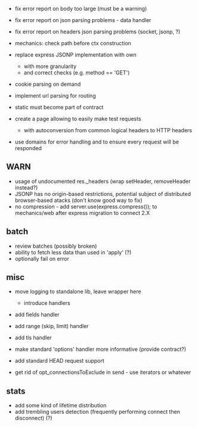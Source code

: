 * fix error report on body too large (must be a warning)
* fix error report on json parsing problems - data handler
* fix error report on headers json parsing problems (socket, jsonp, ?)

* mechanics: check path before ctx construction

* replace express JSONP implementation with own
	* with more granularity
	* and correct checks (e.g. method == 'GET')

* cookie parsing on demand
* implement url parsing for routing
* static must become part of contract

* create a page allowing to easily make test requests
	* with autoconversion from common logical headers to HTTP headers

* use domains for error handling and to ensure every request will be responded

## WARN

* usage of undocumented res._headers (wrap setHeader, removeHeader instead?)
* JSONP has no origin-based restrictions, potential subject of distributed browser-based atacks (don't know good way to fix)
* no compression - add server.use(express.compress()); to mechanics/web after express migration to connect 2.X

## batch

* review batches (possibly broken)
* ability to fetch less data than used in 'apply' (?)
* optionally fail on error

## misc

* move logging to standalone lib, leave wrapper here
	* introduce handlers

* add fields handler
* add range (skip, limit) handler
* add tls handler

* make standard 'options' handler more informative (provide contract?)
* add standard HEAD request support
* get rid of opt_connectionsToExclude in send - use iterators or whatever

## stats

* add some kind of lifetime distribution
* add trembling users detection (frequently performing connect then disconnect) (?)
